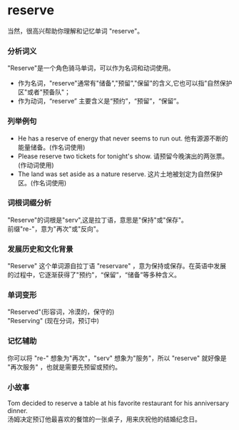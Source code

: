 # reserve

当然，很高兴帮助你理解和记忆单词 "reserve"。

  

### 分析词义

  

"Reserve"是一个角色骑马单词，可以作为名词和动词使用。

  

*   作为名词，"reserve"通常有"储备","预留","保留"的含义,它也可以指"自然保护区"或者"预备队"；
*   作为动词，“reserve” 主要含义是“预约”，“预留”，“保留”。

  

### 列举例句

  

*   He has a reserve of energy that never seems to run out. 他有源源不断的能量储备。(作名词使用)
*   Please reserve two tickets for tonight's show. 请预留今晚演出的两张票。(作动词使用)
*   The land was set aside as a nature reserve. 这片土地被划定为自然保护区。(作名词使用)

  

### 词根词缀分析

  

"Reserve"的词根是"serv",这是拉丁语，意思是"保持"或"保存"。  
前缀"re-"，意为"再次"或"反向"。

  

### 发展历史和文化背景

  

"Reserve" 这个单词源自拉丁语 "reservare" ，意为保持或保存。在英语中发展的过程中，它逐渐获得了"预约"，“保留”，“储备”等多种含义。

  

### 单词变形

  

"Reserved"(形容词，冷漠的，保守的)  
"Reserving" (现在分词，预订中)

  

### 记忆辅助

  

你可以将 "re-" 想象为"再次"，"serv" 想象为"服务"，所以 "reserve" 就好像是 "再次服务" ，也就是需要先预留或预约。

  

### 小故事

  

Tom decided to reserve a table at his favorite restaurant for his anniversary dinner.  
汤姆决定预订他最喜欢的餐馆的一张桌子，用来庆祝他的结婚纪念日。
